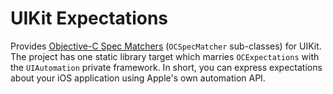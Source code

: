 # UIKit Expectations

Provides [Objective-C Spec Matchers](https://github.com/OCCukes/OCExpectations) (`OCSpecMatcher` sub-classes) for UIKit. The project has one static library target which marries `OCExpectations` with the `UIAutomation` private framework. In short, you can express expectations about your iOS application using Apple's own automation API.


